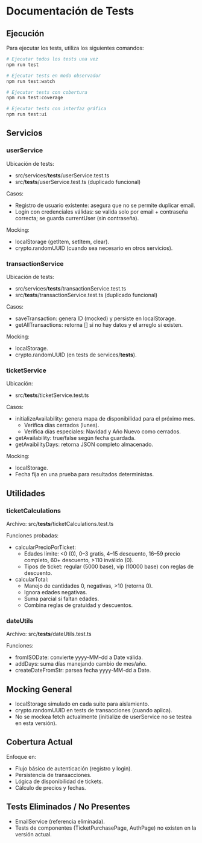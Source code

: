 # Documentación de Tests

## Ejecución

Para ejecutar los tests, utiliza los siguientes comandos:

```bash
# Ejecutar todos los tests una vez
npm run test

# Ejecutar tests en modo observador
npm run test:watch

# Ejecutar tests con cobertura
npm run test:coverage

# Ejecutar tests con interfaz gráfica
npm run test:ui
```

## Servicios

### userService

Ubicación de tests:

- src/services/__tests__/userService.test.ts
- src/__tests__/userService.test.ts (duplicado funcional)

Casos:

- Registro de usuario existente: asegura que no se permite duplicar email.
- Login con credenciales válidas: se valida solo por email + contraseña correcta; se guarda currentUser (sin contraseña).

Mocking:

- localStorage (getItem, setItem, clear).
- crypto.randomUUID (cuando sea necesario en otros servicios).

### transactionService

Ubicación de tests:

- src/services/__tests__/transactionService.test.ts
- src/__tests__/transactionService.test.ts (duplicado funcional)

Casos:

- saveTransaction: genera ID (mocked) y persiste en localStorage.
- getAllTransactions: retorna [] si no hay datos y el arreglo si existen.

Mocking:

- localStorage.
- crypto.randomUUID (en tests de services/__tests__).

### ticketService

Ubicación:

- src/__tests__/ticketService.test.ts

Casos:

- initializeAvailability: genera mapa de disponibilidad para el próximo mes.
  - Verifica días cerrados (lunes).
  - Verifica días especiales: Navidad y Año Nuevo como cerrados.
- getAvailability: true/false según fecha guardada.
- getAvaibilityDays: retorna JSON completo almacenado.

Mocking:

- localStorage.
- Fecha fija en una prueba para resultados deterministas.

## Utilidades

### ticketCalculations

Archivo: src/__tests__/ticketCalculations.test.ts

Funciones probadas:

- calcularPrecioPorTicket:
  - Edades límite: <0 (0), 0–3 gratis, 4–15 descuento, 16–59 precio completo, 60+ descuento, >110 inválido (0).
  - Tipos de ticket: regular (5000 base), vip (10000 base) con reglas de descuento.
- calcularTotal:
  - Manejo de cantidades 0, negativas, >10 (retorna 0).
  - Ignora edades negativas.
  - Suma parcial si faltan edades.
  - Combina reglas de gratuidad y descuentos.

### dateUtils

Archivo: src/__tests__/dateUtils.test.ts

Funciones:

- fromISODate: convierte yyyy-MM-dd a Date válida.
- addDays: suma días manejando cambio de mes/año.
- createDateFromStr: parsea fecha yyyy-MM-dd a Date.

## Mocking General

- localStorage simulado en cada suite para aislamiento.
- crypto.randomUUID en tests de transacciones (cuando aplica).
- No se mockea fetch actualmente (initialize de userService no se testea en esta versión).

## Cobertura Actual

Enfoque en:

- Flujo básico de autenticación (registro y login).
- Persistencia de transacciones.
- Lógica de disponibilidad de tickets.
- Cálculo de precios y fechas.

## Tests Eliminados / No Presentes

- EmailService (referencia eliminada).
- Tests de componentes (TicketPurchasePage, AuthPage) no existen en la versión actual.
